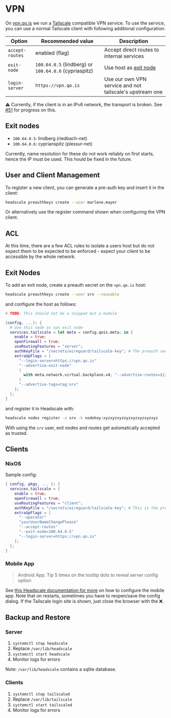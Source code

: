# VPN

On [vpn.qo.is](https://vpn.qo.is) we run a [Tailscale](https://tailscale.com) compatible VPN service. To use the service, you can use a normal Tailscale client with following additional configuration:

| Option | Recommended value | Description |
|--------|-------------------|-------------|
| `accept-routes` | enabled (flag) | Accept direct routes to internal services |
| `exit-node` | `100.64.0.5` (lindberg) or `100.64.0.6` (cypriaspitz) | Use host as [exit node](#exit-nodes) |
| `login-server` | `https://vpn.qo.is` | Use our own VPN service and not tailscale's upstream one |


⚠️  Currently, if the client is in an IPv6 network, the transport is broken. See [#51](https://gitlab.com/qo.is/infrastructure/-/issues/51) for progress on this.

## Exit nodes

- `100.64.0.5`: lindberg (riedbach-net)
- `100.64.0.6`: cyprianspitz (plessur-net)

Currently, name resolution for these do not work reliably on first starts, hence the IP must be used. This hould be fixed in the future.

## User and Client Management

To register a new client, you can generate a pre-auth key and insert it in the client:

```bash
headscale preauthkeys create --user marlene.mayer
```

Or alternatively use the register command shown when configuring the VPN client.

## ACL

At this time, there are a few ACL rules to isolate a users host but do not expect them to be expected to be enforced - expect your client to be accessible by the whole network.

## Exit Nodes

To add an exit node, create a preauth secret on the `vpn.qo.is` host:

```bash
headscale preauthkeys create --user srv --reusable
```

and configure the host as follows:

```nix
# TODO: This should not be a snipped but a module

{config, ...}: {
  # Use this node as vpn exit node
  services.tailscale = let meta = config.qois.meta; in {
    enable = true;
    openFirewall = true;
    useRoutingFeatures = "server";
    authKeyFile = "/secrets/wireguard/tailscale-key"; # The preauth secret. TODO: Should be in sops.
    extraUpFlags = [
      "--login-server=https://vpn.qo.is"
      "--advertise-exit-node"
      (
        with meta.network.virtual.backplane.v4; "--advertise-routes=${id}/${builtins.toString prefixLength}"
      )
      "--advertise-tags=tag:srv"
    ];
  };
}
```

and register it in Headscale with:

```bash
headscale nodes register -u srv -k nodekey:xyzxyzxyzxyzxyzxyzxyzxyz
```

With using the `srv` user, exit nodes and routes get automatically accepted as trusted.

## Clients

### NixOS

Sample config:

```nix
{ config, pkgs, ... }: {
  services.tailscale = {
    enable = true;
    openFirewall = true;
    useRoutingFeatures = "client";
    authKeyFile = "/secrets/wireguard/tailscale-key"; # This is the pre-auth secret. Make sure it's only accessible by root.
    extraUpFlags = [
      "--operator"
      "yourUserNameChangePlease"
      "--accept-routes"
      "--exit-node=100.64.0.5"
      "--login-server=https://vpn.qo.is"
    ];
  };
}
```

### Mobile App

> Android App: Tip 5 times on the tooltip dots to reveal server config option

See [this Headscale documentation for more](https://headscale.net/android-client/#configuring-the-headscale-url) on how to configure the mobile app. Note that on restarts, sometimes you have to reopen/save the config dialog. If the Tailscale login site is shown, just close the browser with the ❌.


## Backup and Restore

### Server

1. `systemctl stop headscale`
2. Replace `/var/lib/headscale`
3. `systemctl start headscale`
4. Monitor logs for errors

Note: `/var/lib/headscale` contains a sqlite database.

### Clients

1. `systemctl stop tailscaled`
2. Replace `/var/lib/tailscale`
3. `systemctl start tailscaled`
4. Monitor logs for errors
